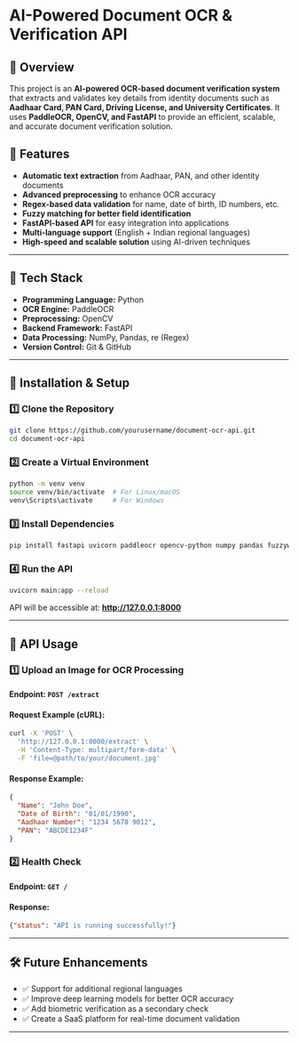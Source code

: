 # AI-Powered Document OCR & Verification API

## 📌 Overview
This project is an **AI-powered OCR-based document verification system** that extracts and validates key details from identity documents such as **Aadhaar Card, PAN Card, Driving License, and University Certificates**. It uses **PaddleOCR, OpenCV, and FastAPI** to provide an efficient, scalable, and accurate document verification solution.

## 🚀 Features
- **Automatic text extraction** from Aadhaar, PAN, and other identity documents
- **Advanced preprocessing** to enhance OCR accuracy
- **Regex-based data validation** for name, date of birth, ID numbers, etc.
- **Fuzzy matching for better field identification**
- **FastAPI-based API** for easy integration into applications
- **Multi-language support** (English + Indian regional languages)
- **High-speed and scalable solution** using AI-driven techniques

---

## 🔧 Tech Stack
- **Programming Language:** Python
- **OCR Engine:** PaddleOCR
- **Preprocessing:** OpenCV
- **Backend Framework:** FastAPI
- **Data Processing:** NumPy, Pandas, re (Regex)
- **Version Control:** Git & GitHub

---

## 📂 Installation & Setup
### 1️⃣ Clone the Repository
```sh
git clone https://github.com/yourusername/document-ocr-api.git
cd document-ocr-api
```

### 2️⃣ Create a Virtual Environment
```sh
python -m venv venv
source venv/bin/activate  # For Linux/macOS
venv\Scripts\activate     # For Windows
```

### 3️⃣ Install Dependencies
```sh
pip install fastapi uvicorn paddleocr opencv-python numpy pandas fuzzywuzzy python-Levenshtein
```

### 4️⃣ Run the API
```sh
uvicorn main:app --reload
```
API will be accessible at: **http://127.0.0.1:8000**

---

## 📜 API Usage
### **1️⃣ Upload an Image for OCR Processing**
#### **Endpoint:** `POST /extract`
#### **Request Example (cURL):**
```sh
curl -X 'POST' \
  'http://127.0.0.1:8000/extract' \
  -H 'Content-Type: multipart/form-data' \
  -F 'file=@path/to/your/document.jpg'
```
#### **Response Example:**
```json
{
  "Name": "John Doe",
  "Date of Birth": "01/01/1990",
  "Aadhaar Number": "1234 5678 9012",
  "PAN": "ABCDE1234F"
}
```

### **2️⃣ Health Check**
#### **Endpoint:** `GET /`
#### **Response:**
```json
{"status": "API is running successfully!"}
```

---

## 🛠 Future Enhancements
- ✅ Support for additional regional languages
- ✅ Improve deep learning models for better OCR accuracy
- ✅ Add biometric verification as a secondary check
- ✅ Create a SaaS platform for real-time document validation

---



